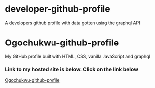 # developer-github-profile
A developers github profile with data gotten using the graphql API


# Ogochukwu-github-profile
My GitHub profile built with HTML, CSS, vanilla JavaScript and graphql

### Link to my hosted site is below. Click on the link below

[Ogochukwu-github-profile](https://ogochukwu-odom-github-profile.netlify.app/)

